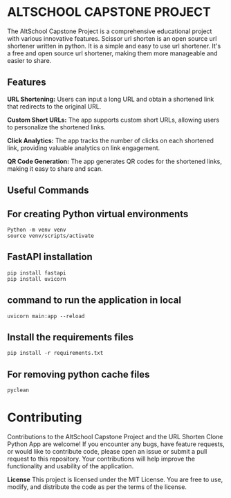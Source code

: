 # ALTSCHOOL CAPSTONE PROJECT

The AltSchool Capstone Project is a comprehensive educational project with various innovative features. 
Scissor url shorten is an open source url shortener written in python. It is a simple and easy to use url shortener. 
It's a free and open source url shortener, making them more manageable and easier to share.

## Features
**URL Shortening:** Users can input a long URL and obtain a shortened link that redirects to the original URL.

**Custom Short URLs:** The app supports custom short URLs, allowing users to personalize the shortened links.

**Click Analytics:** The app tracks the number of clicks on each shortened link, providing valuable analytics on link engagement.

**QR Code Generation:** The app generates QR codes for the shortened links, making it easy to share and scan.

## Useful Commands

## For creating Python virtual environments
    Python -m venv venv
    source venv/scripts/activate

## FastAPI installation
    pip install fastapi
    pip install uvicorn

## command to run the application in local
    uvicorn main:app --reload

## Install the requirements files
    pip install -r requirements.txt

## For removing python cache files
    pyclean


# Contributing

Contributions to the AltSchool Capstone Project and the URL Shorten Clone Python App are welcome! If you encounter any bugs, have feature requests, or would like to contribute code, please open an issue or submit a pull request to this repository. Your contributions will help improve the functionality and usability of the application.

**License**
This project is licensed under the MIT License. You are free to use, modify, and distribute the code as per the terms of the license.
